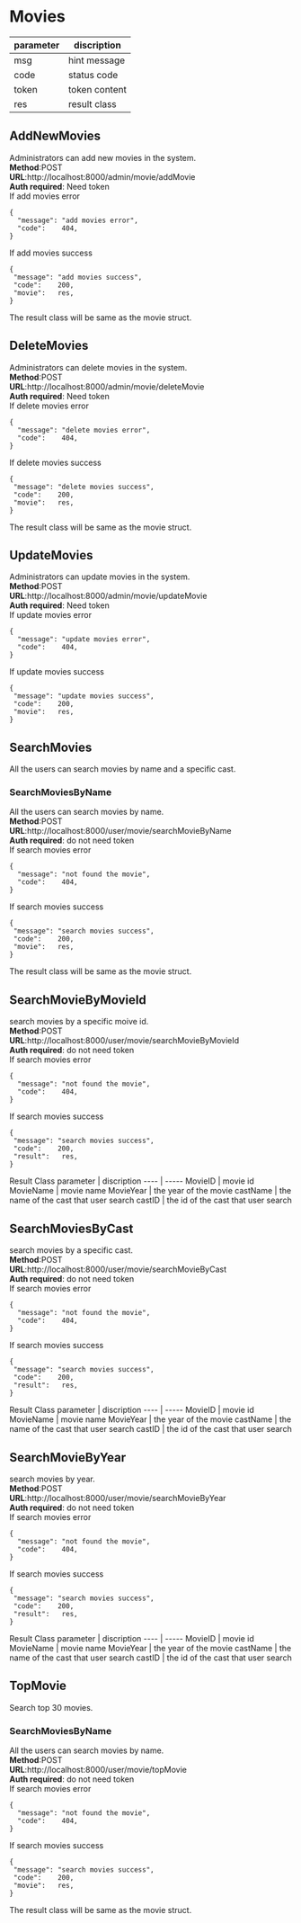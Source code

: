 # Movies

parameter  | discription
 ---- | ----- 
 msg  | hint message 
 code  | status code 
 token | token content
 res | result class
 
## AddNewMovies
Administrators can add new movies in the system.  
**Method**:POST  
**URL**:http://localhost:8000/admin/movie/addMovie  
**Auth required**: Need token  
If add movies error   
```
{
  "message": "add movies error",
  "code":    404,
}
```  
If add movies success
```
{
 "message": "add movies success",
 "code":    200,
 "movie":   res,
}
```    
The result class will be same as the movie struct.

## DeleteMovies
Administrators can delete movies in the system.  
**Method**:POST  
**URL**:http://localhost:8000/admin/movie/deleteMovie  
**Auth required**: Need token  
If delete movies error   
```
{
  "message": "delete movies error",
  "code":    404,
}
```  
If delete movies success
```
{
 "message": "delete movies success",
 "code":    200,
 "movie":   res,
}
```   
The result class will be same as the movie struct.

## UpdateMovies
Administrators can update movies in the system.  
**Method**:POST   
**URL**:http://localhost:8000/admin/movie/updateMovie  
**Auth required**: Need token   
If update movies error   
```
{
  "message": "update movies error",
  "code":    404,
}
```  
If update movies success
```
{
 "message": "update movies success",
 "code":    200,
 "movie":   res,
}
```   

## SearchMovies
All the users can search movies by name and a specific cast.
### SearchMoviesByName
All the users can search movies by name.  
**Method**:POST   
**URL**:http://localhost:8000/user/movie/searchMovieByName  
**Auth required**: do not need token   
If search movies error   
```
{
  "message": "not found the movie",
  "code":    404,
}
```  
If search movies success
```
{
 "message": "search movies success",
 "code":    200,
 "movie":   res,
}
``` 
The result class will be same as the movie struct.

## SearchMovieByMovieId
search movies by a specific moive id.  
**Method**:POST   
**URL**:http://localhost:8000/user/movie/searchMovieByMovieId  
**Auth required**: do not need token   
If search movies error   
```
{
  "message": "not found the movie",
  "code":    404,
}
```  
If search movies success
```
{
 "message": "search movies success",
 "code":    200,
 "result":   res,
}
``` 
Result Class
parameter  | discription
 ---- | ----- 
 MovieID  | movie id 
 MovieName  | movie name 
 MovieYear | the year of the movie
 castName | the name of the cast that user search
 castID | the id of the cast that user search
 
## SearchMoviesByCast
search movies by a specific cast.  
**Method**:POST   
**URL**:http://localhost:8000/user/movie/searchMovieByCast  
**Auth required**: do not need token   
If search movies error   
```
{
  "message": "not found the movie",
  "code":    404,
}
```  
If search movies success
```
{
 "message": "search movies success",
 "code":    200,
 "result":   res,
}
``` 
Result Class
parameter  | discription
 ---- | ----- 
 MovieID  | movie id 
 MovieName  | movie name 
 MovieYear | the year of the movie
 castName | the name of the cast that user search
 castID | the id of the cast that user search
 
  
## SearchMovieByYear
search movies by year.  
**Method**:POST   
**URL**:http://localhost:8000/user/movie/searchMovieByYear  
**Auth required**: do not need token   
If search movies error   
```
{
  "message": "not found the movie",
  "code":    404,
}
```  
If search movies success
```
{
 "message": "search movies success",
 "code":    200,
 "result":   res,
}
``` 
Result Class
parameter  | discription
 ---- | ----- 
 MovieID  | movie id 
 MovieName  | movie name 
 MovieYear | the year of the movie
 castName | the name of the cast that user search
 castID | the id of the cast that user search
 
## TopMovie
Search top 30 movies.
### SearchMoviesByName
All the users can search movies by name.  
**Method**:POST   
**URL**:http://localhost:8000/user/movie/topMovie  
**Auth required**: do not need token   
If search movies error   
```
{
  "message": "not found the movie",
  "code":    404,
}
```  
If search movies success
```
{
 "message": "search movies success",
 "code":    200,
 "movie":   res,
}
``` 
The result class will be same as the movie struct.
